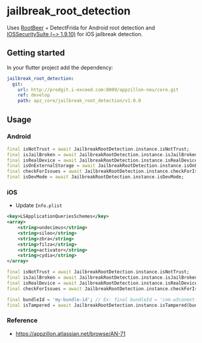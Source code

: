 # jailbreak_root_detection

Uses [RootBeer](https://github.com/scottyab/rootbeer) + DetectFrida for Android root detection and [IOSSecuritySuite (~> 1.9.10)](<[https://github.com/securing/IOSSecuritySuite](https://github.com/securing/IOSSecuritySuite/releases/tag/1.9.10)>) for iOS jailbreak detection.

## Getting started

In your flutter project add the dependency:

```yaml
jailbreak_root_detection:
  git:
    url: http://prodgit.i-exceed.com:8009/appzillon-neu/core.git
    ref: develop
    path: apz_core/jailbreak_root_detection/v1.0.0
```

## Usage

### Android

```dart
final isNotTrust = await JailbreakRootDetection.instance.isNotTrust;
final isJailBroken = await JailbreakRootDetection.instance.isJailBroken;
final isRealDevice = await JailbreakRootDetection.instance.isRealDevice;
final isOnExternalStorage = await JailbreakRootDetection.instance.isOnExternalStorage;
final checkForIssues = await JailbreakRootDetection.instance.checkForIssues;
final isDevMode = await JailbreakRootDetection.instance.isDevMode;
```

### iOS

- Update `Info.plist`

```xml
<key>LSApplicationQueriesSchemes</key>
<array>
    <string>undecimus</string>
    <string>sileo</string>
    <string>zbra</string>
    <string>filza</string>
    <string>activator</string>
    <string>cydia</string>
</array>
```

```dart
final isNotTrust = await JailbreakRootDetection.instance.isNotTrust;
final isJailBroken = await JailbreakRootDetection.instance.isJailBroken;
final isRealDevice = await JailbreakRootDetection.instance.isRealDevice;
final checkForIssues = await JailbreakRootDetection.instance.checkForIssues;

final bundleId = 'my-bundle-id'; // Ex: final bundleId = 'com.w3conext.jailbreakRootDetectionExample'
final isTampered = await JailbreakRootDetection.instance.isTampered(bundleId);
```

### Reference

- https://appzillon.atlassian.net/browse/AN-71
